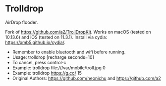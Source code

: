 # Trolldrop

AirDrop flooder.

Fork of https://github.com/a2/TrollDropKit. Works on macOS (tested on 10.13.6) and iOS (tested on 11.3.1). Install via cydia: https://xmb5.github.io/cydia/.

- Remember to enable bluetooth and wifi before running.
- Usage: trolldrop <path> [recharge seconds=10]
- To cancel, press control-c
- Example: trolldrop file:///var/mobile/troll.jpg 0
- Example: trolldrop https://g.co/ 15
- Original Authors: https://github.com/neonichu and https://github.com/a2
